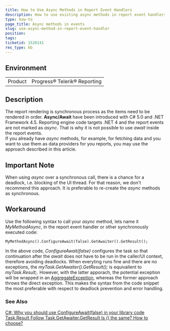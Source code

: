 ```yaml
---
title: How to Use Async Methods in Report Event Handlers
description: How to use existing async methods in report event handlers
type: how-to
page_title: Async methods in events
slug: use-async-method-in-report-event-handler
position: 
tags: 
ticketid: 1520141
res_type: kb
---
```


## Environment
<table>
	<tr>
		<td>Product</td>
		<td>Progress® Telerik® Reporting</td>
	</tr>
</table>


## Description
The report rendering is synchronous process as the items need to be rendered in order. __Async/Await__ have been introduced with C# 5.0 and .NET Framework 4.5. 
Reporting engine code targets .NET 4 and the report events are not marked as _async_. That is why it is not possible to use _await_ inside the report events.  
If you already have _async_ methods, for example, for fetching data and you want to use them as data providers for you reports, you may use the approach 
described in this article.

## Important Note
When using _async_ over a synchronous call, there is a chance for a deadlock, i.e. blocking of the UI thread. For that reason, we don't recommend this approach. 
It is preferable to re-create the _async_ methods as synchronous.

## Workaround
Use the following syntax to call your _async_ method, lets name it _MyMethodAsync_, in the report event handler or other synchronously executed code: 

```CSharp
MyMethodAsync().ConfigureAwait(false).GetAwaiter().GetResult();
```  

In the above code, _ConfigureAwait(false)_ configures the task so that continuation after the _await_ does not have to be run in the caller/UI context, therefore 
avoiding deadlocks.
When everyting runs fine and there are no exceptions, the _myTask.GetAwaiter().GetResult();_ is equivallent to _myTask.Result;_. However, with the latter apporach,
the potential exception will be wrapped in an [AggregateException](https://docs.microsoft.com/en-us/dotnet/api/system.aggregateexception?view=net-5.0), whereas 
the former approach throws the direct exception. This makes the syntax from the code snippet the most preferable with respect to deadlock prevention and error handling.
### See Also
[C#: Why you should use ConfigureAwait(false) in your library code](https://medium.com/bynder-tech/c-why-you-should-use-configureawait-false-in-your-library-code-d7837dce3d7f)  
[Task.Result Follow Task.GetAwaiter.GetResult Is () the same? How to choose?](https://developpaper.com/task-result-follow-task-getawaiter-getresult-is-the-same-how-to-choose/)
